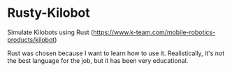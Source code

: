 # Rusty-Kilobot
Simulate Kilobots using Rust
(https://www.k-team.com/mobile-robotics-products/kilobot)

Rust was chosen because I want to learn how to use it. Realistically, it's not the best language for the job, but it has been very educational.
